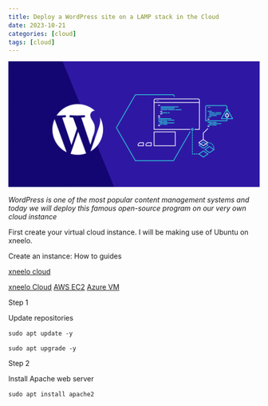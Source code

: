 ```yaml
---
title: Deploy a WordPress site on a LAMP stack in the Cloud
date: 2023-10-21
categories: [cloud]
tags: [cloud]
---
```


![WordPress](/assets/wordpress.png)


*WordPress is one of the most popular content management systems and today we will deploy this famous open-source 
program on our very own cloud instance*

First create your virtual cloud instance. I will be making use of Ubuntu on xneelo.

Create an instance: How to guides

<a href="https://xneelo.co.za/help-centre/cloud/create-an-instance" target="_blank">xneelo cloud </a>

[xneelo Cloud](https://xneelo.co.za/help-centre/cloud/create-an-instance/)
[AWS EC2](https://docs.aws.amazon.com/efs/latest/ug/gs-step-one-create-ec2-resources.html)
[Azure VM](https://cloud.google.com/compute/docs/instances/create-start-instance)

Step 1

Update repositories

```
sudo apt update -y
```

```
sudo apt upgrade -y
```


Step 2

Install Apache web server 

```
sudo apt install apache2
```
